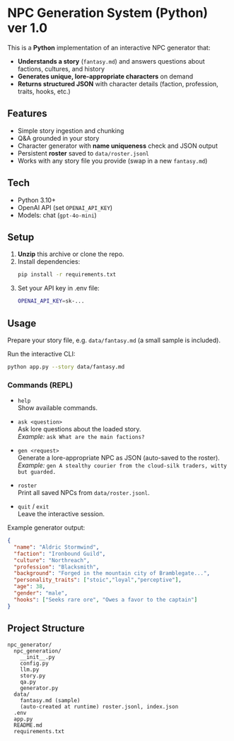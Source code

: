 # NPC Generation System (Python) ver 1.0

This is a **Python** implementation of an interactive NPC generator that:
- **Understands a story** (`fantasy.md`) and answers questions about factions, cultures, and history
- **Generates unique, lore-appropriate characters** on demand
- **Returns structured JSON** with character details (faction, profession, traits, hooks, etc.)

## Features
- Simple story ingestion and chunking
- Q&A grounded in your story
- Character generator with **name uniqueness** check and JSON output
- Persistent **roster** saved to `data/roster.jsonl`
- Works with any story file you provide (swap in a new `fantasy.md`)

## Tech
- Python 3.10+
- OpenAI API (set `OPENAI_API_KEY`)
- Models: chat (`gpt-4o-mini`)

## Setup

1. **Unzip** this archive or clone the repo.
2. Install dependencies:
   ```bash
   pip install -r requirements.txt
   ```
3. Set your API key in .env file:
   ```bash
   OPENAI_API_KEY=sk-...
   ```

## Usage

Prepare your story file, e.g. `data/fantasy.md` (a small sample is included).

Run the interactive CLI:
```bash
python app.py --story data/fantasy.md
```
### Commands (REPL)

- `help`  
  Show available commands.

- `ask <question>`  
  Ask lore questions about the loaded story.  
  _Example:_ `ask What are the main factions?`

- `gen <request>`  
  Generate a lore-appropriate NPC as JSON (auto-saved to the roster).  
  _Example:_ `gen A stealthy courier from the cloud-silk traders, witty but guarded.`

- `roster`  
  Print all saved NPCs from `data/roster.jsonl`.

- `quit` / `exit`  
  Leave the interactive session.
  

Example generator output:
```json
{
  "name": "Aldric Stormwind",
  "faction": "Ironbound Guild",
  "culture": "Northreach",
  "profession": "Blacksmith",
  "background": "Forged in the mountain city of Bramblegate...",
  "personality_traits": ["stoic","loyal","perceptive"],
  "age": 38,
  "gender": "male",
  "hooks": ["Seeks rare ore", "Owes a favor to the captain"]
}
```
## Project Structure
```
npc_generator/
  npc_generation/
    __init__.py
    config.py
    llm.py
    story.py
    qa.py
    generator.py
  data/
    fantasy.md (sample)
    (auto-created at runtime) roster.jsonl, index.json
  .env
  app.py
  README.md
  requirements.txt
```